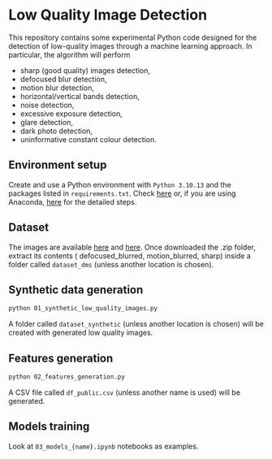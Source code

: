 # Low Quality Image Detection

This repository contains some experimental Python code designed for the detection of low-quality images through a machine learning approach. 
In particular, the algorithm will perform 
- sharp (good quality) images detection, 
- defocused blur detection, 
- motion blur detection, 
- horizontal/vertical bands detection, 
- noise detection, 
- excessive exposure detection, 
- glare detection, 
- dark photo detection, 
- uninformative constant colour detection. 

## Environment setup

Create and use a Python environment with `Python 3.10.13` and the packages listed in `requirements.txt`. Check [here](https://docs.python.org/3/library/venv.html) or, if you are using Anaconda, [here](https://conda.io/projects/conda/en/latest/user-guide/tasks/manage-environments.html#activating-an-environment) for the detailed steps. 

## Dataset

The images are available [here](https://www.kaggle.com/datasets/kwentar/blur-dataset) and [here](https://drive.google.com/file/d/1RObmCDPeQ1Lg-V6u7dT02Pf0qH-QMcTp/view). Once downloaded the .zip folder, extract its contents ( defocused_blurred, motion_blurred, sharp) inside a folder called `dataset_dms` (unless another location is chosen). 

## Synthetic data generation

```bash
python 01_synthetic_low_quality_images.py
```

A folder called `dataset_synthetic` (unless another location is chosen) will be created with generated low quality images.

## Features generation

```bash
python 02_features_generation.py
```

A CSV file called `df_public.csv` (unless another name is used) will be generated. 

## Models training

Look at `03_models_{name}.ipynb` notebooks as examples. 
